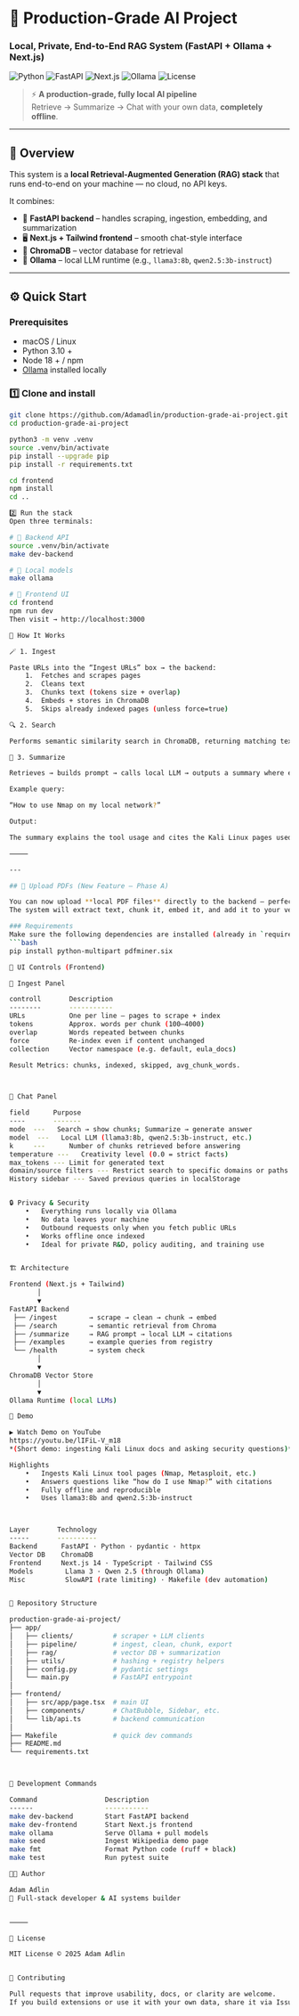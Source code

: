 # 🧠 Production-Grade AI Project  
### Local, Private, End-to-End RAG System (FastAPI + Ollama + Next.js)

![Python](https://img.shields.io/badge/Python-3.10%2B-blue?logo=python)
![FastAPI](https://img.shields.io/badge/FastAPI-Backend-green?logo=fastapi)
![Next.js](https://img.shields.io/badge/Next.js-Frontend-black?logo=next.js)
![Ollama](https://img.shields.io/badge/Ollama-Local%20LLMs-orange)
![License](https://img.shields.io/badge/License-MIT-lightgrey)

> ⚡️ **A production-grade, fully local AI pipeline**  
> Retrieve → Summarize → Chat with your own data, **completely offline**.

---

## 🚀 Overview
This system is a **local Retrieval-Augmented Generation (RAG) stack** that runs end-to-end on your machine — no cloud, no API keys.

It combines:
- 🧩 **FastAPI backend** – handles scraping, ingestion, embedding, and summarization  
- 🖥 **Next.js + Tailwind frontend** – smooth chat-style interface  
- 🧮 **ChromaDB** – vector database for retrieval  
- 🦙 **Ollama** – local LLM runtime (e.g., `llama3:8b`, `qwen2.5:3b-instruct`)



---

## ⚙️ Quick Start

### Prerequisites
- macOS / Linux  
- Python 3.10 +  
- Node 18 + / npm  
- [Ollama](https://ollama.com) installed locally  

### 1️⃣ Clone and install

```bash
git clone https://github.com/Adamadlin/production-grade-ai-project.git
cd production-grade-ai-project

python3 -m venv .venv
source .venv/bin/activate
pip install --upgrade pip
pip install -r requirements.txt

cd frontend
npm install
cd ..

2️⃣ Run the stack
Open three terminals:

# 🧠 Backend API
source .venv/bin/activate
make dev-backend

# 🤖 Local models
make ollama

# 💬 Frontend UI
cd frontend
npm run dev
Then visit → http://localhost:3000

🧩 How It Works

🪄 1. Ingest

Paste URLs into the “Ingest URLs” box → the backend:
	1.	Fetches and scrapes pages
	2.	Cleans text
	3.	Chunks text (tokens size + overlap)
	4.	Embeds + stores in ChromaDB
	5.	Skips already indexed pages (unless force=true)

🔍 2. Search

Performs semantic similarity search in ChromaDB, returning matching text chunks and their citations.

🧠 3. Summarize

Retrieves → builds prompt → calls local LLM → outputs a summary where every sentence ends with a citation.

Example query:

“How to use Nmap on my local network?”

Output:

The summary explains the tool usage and cites the Kali Linux pages used to build the answer.

⸻

---

## 📄 Upload PDFs (New Feature – Phase A)

You can now upload **local PDF files** directly to the backend — perfect for protected, paywalled, or offline documents.  
The system will extract text, chunk it, embed it, and add it to your vector collection automatically.

### Requirements
Make sure the following dependencies are installed (already in `requirements.txt`):
```bash
pip install python-multipart pdfminer.six

🧮 UI Controls (Frontend)

🔧 Ingest Panel

controll       Description
--------       -----------   
URLs           One per line — pages to scrape + index
tokens         Approx. words per chunk (100–4000)
overlap        Words repeated between chunks
force          Re-index even if content unchanged
collection     Vector namespace (e.g. default, eula_docs)

Result Metrics: chunks, indexed, skipped, avg_chunk_words.



💬 Chat Panel

field      Purpose
----       -------
mode  ---   Search → show chunks; Summarize → generate answer
model  ---   Local LLM (llama3:8b, qwen2.5:3b-instruct, etc.)
k     ---      Number of chunks retrieved before answering
temperature ---   Creativity level (0.0 = strict facts)
max_tokens --- Limit for generated text
domain/source filters --- Restrict search to specific domains or paths
History sidebar --- Saved previous queries in localStorage


🔒 Privacy & Security
	•	Everything runs locally via Ollama
	•	No data leaves your machine
	•	Outbound requests only when you fetch public URLs
	•	Works offline once indexed
	•	Ideal for private R&D, policy auditing, and training use


🏗 Architecture

Frontend (Next.js + Tailwind)
       │
       ▼
FastAPI Backend
 ├── /ingest        → scrape → clean → chunk → embed
 ├── /search        → semantic retrieval from Chroma
 ├── /summarize     → RAG prompt → local LLM → citations
 ├── /examples      → example queries from registry
 └── /health        → system check
       │
       ▼
ChromaDB Vector Store
       │
       ▼
Ollama Runtime (local LLMs)

🎥 Demo

▶ Watch Demo on YouTube
https://youtu.be/lIFiL-V_m18  
*(Short demo: ingesting Kali Linux docs and asking security questions)*

Highlights
	•	Ingests Kali Linux tool pages (Nmap, Metasploit, etc.)
	•	Answers questions like “how do I use Nmap?” with citations
	•	Fully offline and reproducible
	•	Uses llama3:8b and qwen2.5:3b-instruct



Layer       Technology
-----       ---------- 
Backend      FastAPI · Python · pydantic · httpx
Vector DB    ChromaDB
Frontend     Next.js 14 · TypeScript · Tailwind CSS
Models        Llama 3 · Qwen 2.5 (through Ollama)
Misc          SlowAPI (rate limiting) · Makefile (dev automation)


🧭 Repository Structure

production-grade-ai-project/
├── app/
│   ├── clients/          # scraper + LLM clients
│   ├── pipeline/         # ingest, clean, chunk, export
│   ├── rag/              # vector DB + summarization
│   ├── utils/            # hashing + registry helpers
│   ├── config.py         # pydantic settings
│   └── main.py           # FastAPI entrypoint
│
├── frontend/
│   ├── src/app/page.tsx  # main UI
│   ├── components/       # ChatBubble, Sidebar, etc.
│   └── lib/api.ts        # backend communication
│
├── Makefile              # quick dev commands
├── README.md
└── requirements.txt



🧰 Development Commands

Command                 Description
------                  -----------
make dev-backend        Start FastAPI backend
make dev-frontend       Start Next.js frontend
make ollama             Serve Ollama + pull models
make seed               Ingest Wikipedia demo page
make fmt                Format Python code (ruff + black)
make test               Run pytest suite

🧑‍🎓 Author

Adam Adlin
🚀 Full-stack developer & AI systems builder


⸻

🪪 License

MIT License © 2025 Adam Adlin


🌟 Contributing

Pull requests that improve usability, docs, or clarity are welcome.
If you build extensions or use it with your own data, share it via Issues or Discussions!





